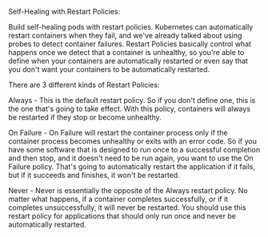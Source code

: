 Self-Healing with Restart Policies: 

Build self-healing pods with restart policies. Kubernetes can automatically restart containers when they fail, and we've already talked about using probes to detect container failures. Restart Policies basically control what happens once we detect that a container is unhealthy, so you're able to define when your containers are automatically restarted or even say that you don't want your containers to be automatically restarted.

There are 3 different kinds of Restart Policies:

Always - This is the default restart policy. So if you don't define one, this is the one that's going to take effect. With this policy, containers will always be restarted if they stop or become unhealthy.

On Failure - On Failure will restart the container process only if the container process becomes unhealthy or exits with an error code. So if you have some software that is designed to run once to a successful completion and then stop, and it doesn't need to be run again, you want to use the On Failure policy. That's going to automatically restart the application if it fails, but if it succeeds and finishes, it won't be restarted.

Never - Never is essentially the opposite of the Always restart policy. No matter what happens, if a container completes successfully, or if it completes unsuccessfully, it will never be restarted.
You should use this restart policy for applications that should only run once and never be automatically restarted. 